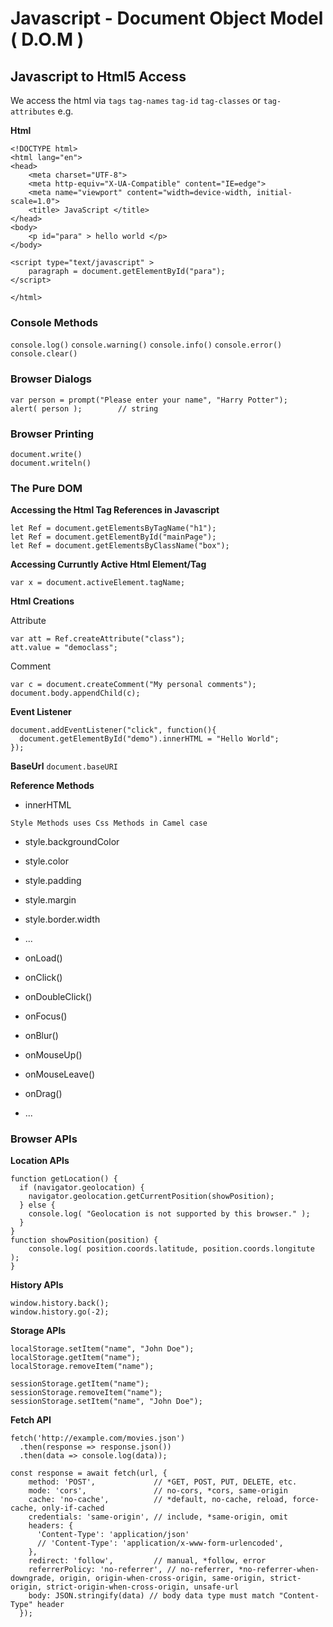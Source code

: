 # Javascript - Document Object Model ( D.O.M )

## Javascript to Html5 Access

We access the html via `tags` `tag-names` `tag-id` `tag-classes` or `tag-attributes` e.g.

**Html**

```
<!DOCTYPE html>
<html lang="en">
<head>
    <meta charset="UTF-8">
    <meta http-equiv="X-UA-Compatible" content="IE=edge">
    <meta name="viewport" content="width=device-width, initial-scale=1.0">
    <title> JavaScript </title>
</head>
<body>
    <p id="para" > hello world </p>
</body>

<script type="text/javascript" >
    paragraph = document.getElementById("para");
</script>

</html>
```

### Console Methods

`console.log()`
`console.warning()`
`console.info()`
`console.error()`
`console.clear()`

### Browser Dialogs

```
var person = prompt("Please enter your name", "Harry Potter");
alert( person );        // string
```

### Browser Printing

```
document.write()
document.writeln()
```

### The Pure DOM

**Accessing the Html Tag References in Javascript**

```
let Ref = document.getElementsByTagName("h1");
let Ref = document.getElementById("mainPage");
let Ref = document.getElementsByClassName("box");
```

**Accessing Curruntly Active Html Element/Tag**

```
var x = document.activeElement.tagName;
```

**Html Creations**

Attribute

```
var att = Ref.createAttribute("class");
att.value = "democlass";
```

Comment

```
var c = document.createComment("My personal comments");
document.body.appendChild(c);
```

**Event Listener**

```
document.addEventListener("click", function(){
  document.getElementById("demo").innerHTML = "Hello World";
});
```

**BaseUrl** `document.baseURI`

**Reference Methods**

- innerHTML

`Style Methods uses Css Methods in Camel case`

- style.backgroundColor
- style.color
- style.padding
- style.margin
- style.border.width
- ...

- onLoad()
- onClick()
- onDoubleClick()
- onFocus()
- onBlur()
- onMouseUp()
- onMouseLeave()
- onDrag()
- ...

### Browser APIs

**Location APIs**

```
function getLocation() {
  if (navigator.geolocation) {
    navigator.geolocation.getCurrentPosition(showPosition);
  } else {
    console.log( "Geolocation is not supported by this browser." );
  }
}
function showPosition(position) {
    console.log( position.coords.latitude, position.coords.longitute );
}
```

**History APIs**

```
window.history.back();
window.history.go(-2);
```

**Storage APIs**

```
localStorage.setItem("name", "John Doe");
localStorage.getItem("name");
localStorage.removeItem("name");
```

```
sessionStorage.getItem("name");
sessionStorage.removeItem("name");
sessionStorage.setItem("name", "John Doe");
```

**Fetch API**

```
fetch('http://example.com/movies.json')
  .then(response => response.json())
  .then(data => console.log(data));
```

```
const response = await fetch(url, {
    method: 'POST',             // *GET, POST, PUT, DELETE, etc.
    mode: 'cors',               // no-cors, *cors, same-origin
    cache: 'no-cache',          // *default, no-cache, reload, force-cache, only-if-cached
    credentials: 'same-origin', // include, *same-origin, omit
    headers: {
      'Content-Type': 'application/json'
      // 'Content-Type': 'application/x-www-form-urlencoded',
    },
    redirect: 'follow',         // manual, *follow, error
    referrerPolicy: 'no-referrer', // no-referrer, *no-referrer-when-downgrade, origin, origin-when-cross-origin, same-origin, strict-origin, strict-origin-when-cross-origin, unsafe-url
    body: JSON.stringify(data) // body data type must match "Content-Type" header
  });
```
